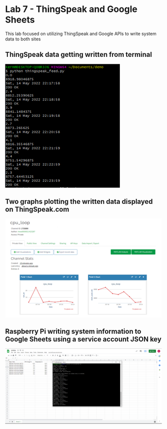 # Lab 7 - ThingSpeak and Google Sheets

This lab focused on utilizing ThingSpeak and Google APIs to write system data to both sites

## ThingSpeak data getting written from terminal

![thingspeakFeed](resources/thingspeakFeed.PNG)

## Two graphs plotting the written data displayed on ThingSpeak.com

![thingspeakCharts](resources/thingspeakCharts.PNG)

## Raspberry Pi writing system information to Google Sheets using a service account JSON key

![rpidata](resources/rpidata.PNG)
